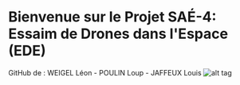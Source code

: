 # Bienvenue sur le Projet SAÉ-4: Essaim de Drones dans l'Espace (EDE)
GitHub de : WEIGEL Léon - POULIN Loup - JAFFEUX Louis
![alt tag](https://private-user-images.githubusercontent.com/166382420/322777165-93deb775-7cd2-4762-9a63-068624337948.png?jwt=eyJhbGciOiJIUzI1NiIsInR5cCI6IkpXVCJ9.eyJpc3MiOiJnaXRodWIuY29tIiwiYXVkIjoicmF3LmdpdGh1YnVzZXJjb250ZW50LmNvbSIsImtleSI6ImtleTUiLCJleHAiOjE3MTMyNTg0ODMsIm5iZiI6MTcxMzI1ODE4MywicGF0aCI6Ii8xNjYzODI0MjAvMzIyNzc3MTY1LTkzZGViNzc1LTdjZDItNDc2Mi05YTYzLTA2ODYyNDMzNzk0OC5wbmc_WC1BbXotQWxnb3JpdGhtPUFXUzQtSE1BQy1TSEEyNTYmWC1BbXotQ3JlZGVudGlhbD1BS0lBVkNPRFlMU0E1M1BRSzRaQSUyRjIwMjQwNDE2JTJGdXMtZWFzdC0xJTJGczMlMkZhd3M0X3JlcXVlc3QmWC1BbXotRGF0ZT0yMDI0MDQxNlQwOTAzMDNaJlgtQW16LUV4cGlyZXM9MzAwJlgtQW16LVNpZ25hdHVyZT00ZDU4NDg3MDZhZGI4ZDAwNTZkYmMyY2Y3MmUwMTQ4ZGNjMjk2ODg2YWY5YzMxMDY0YWY2MjA5NDEyMzY3ZGZjJlgtQW16LVNpZ25lZEhlYWRlcnM9aG9zdCZhY3Rvcl9pZD0wJmtleV9pZD0wJnJlcG9faWQ9MCJ9.iegNlQvx4Pv-tsJB-RQhxPvVFrs6QGWHxwqIRoMUY-4)
